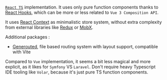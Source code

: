 [`React TS`](https://fr.reactjs.org/) implementation. It uses only pure function components thanks to [React Hooks](https://reactjs.org/docs/hooks-intro.html), which can be more or less related to `Vue 3 Composition API`.

It uses [React Context](https://beta.reactjs.org/reference/react/useContext) as minimalistic store system, without extra complexity from external libraries like [Redux](https://redux.js.org/) or [MobX](https://mobx.js.org).

Additional packages :

* [Generouted](https://github.com/oedotme/generouted), file based routing system with layout support, compatible with Vite

Compared to `Vue` implementation, it seems a bit less magical and more explicit, as it likes for `Symfony` VS `Laravel`. Don't require heavy Typescript IDE tooling like `Volar`, because it's just pure TS function components.
